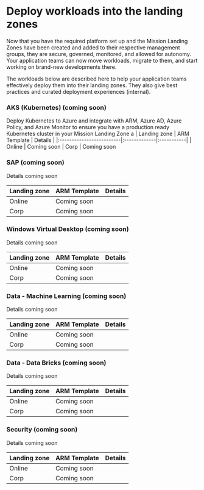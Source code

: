 # Deploy workloads into the landing zones

Now that you have the required platform set up and the Mission Landing Zones have been created and added to their respective management groups, they are secure, governed, monitored, and allowed for autonomy. Your application teams can now move workloads, migrate to them, and start working on brand-new developments there.

The workloads below are described here to help your application teams effectively deploy them into their landing zones. They also give best practices and curated deployment experiences (internal).

### AKS (Kubernetes) (coming soon)

Deploy Kubernetes to Azure and integrate with ARM, Azure AD, Azure Policy, and Azure Monitor to ensure you have a production ready Kubernetes cluster in your Mission Landing Zone
a
| Landing zone | ARM Template | Details |
|:-------------------------|:-------------|:-----------|
| Online | Coming soon
| Corp  | Coming soon

### SAP (coming soon)

Details coming soon

| Landing zone | ARM Template | Details |
|:-------------------------|:-------------|:-----------|
| Online | Coming soon
| Corp  | Coming soon

### Windows Virtual Desktop (coming soon)

Details coming soon

| Landing zone | ARM Template | Details |
|:-------------------------|:-------------|:-----------|
| Online | Coming soon
| Corp  | Coming soon

### Data - Machine Learning (coming soon)

Details coming soon

| Landing zone | ARM Template | Details
|:-------------------------|:-------------|:-----------|
| Online | Coming soon
| Corp  | Coming soon

### Data - Data Bricks (coming soon)

Details coming soon

| Landing zone | ARM Template | Details
|:-------------------------|:-------------|:-----------|
| Online | Coming soon
| Corp  | Coming soon

### Security (coming soon)

Details coming soon

| Landing zone | ARM Template | Details
|:-------------------------|:-------------|:-----------|
| Online | Coming soon
| Corp  | Coming soon